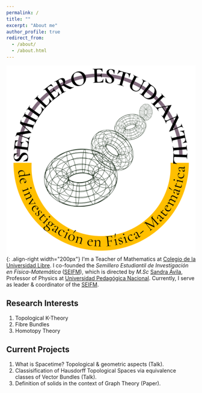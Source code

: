 ```yaml
---
permalink: /
title: ""
excerpt: "About me"
author_profile: true
redirect_from: 
  - /about/
  - /about.html
---
```

![SEIFM-Logo](/images/cirlogo.png){: .align-right width="200px"}
I'm a Teacher of Mathematics at [Colegio de la Universidad Libre](https://www.unilibre.edu.co/colegio/). I co-founded the <i>Semillero Estudiantil de Investigación en Física-Matemática</i> ([SEIFM](https://seinfismat.github.io/)), which is directed by <i>M.Sc</i> [Sandra Ávila](https://repositorio.unal.edu.co/handle/unal/76834), Professor of Physics at [Universidad Pedagógica Nacional](https://www.upn.edu.co/). Currently, I serve as leader & coordinator of the [SEIFM](https://seinfismat.github.io/).

Research Interests
------
1. Topological K-Theory
2. Fibre Bundles
3. Homotopy Theory

Current Projects
------
1. What is Spacetime? Topological & geometric aspects (Talk).
1. Classisification of Hausdorff Topological Spaces via equivalence classes of Vector Bundles (Talk).  
1. Definition of solids in the context of Graph Theory (Paper).


